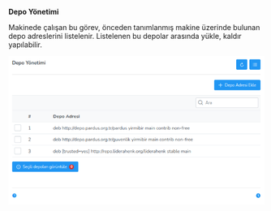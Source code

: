 **Depo Yönetimi**

Makinede çalışan bu görev, önceden tanımlanmış makine üzerinde bulunan depo adreslerini listelenir. Listelenen bu depolar arasında yükle, kaldır yapılabilir.


![Depo Yonetimi](../images/computerManagement/repositoryManagement.png)